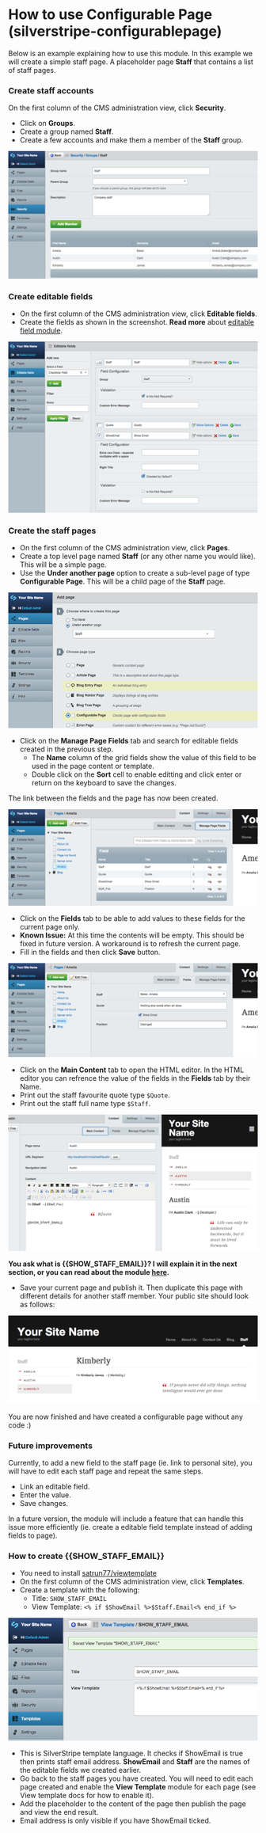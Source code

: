 How to use Configurable Page (silverstripe-configurablepage)
==============

Below is an example explaining how to use this module. In this example we will create a simple staff page. A placeholder page **Staff** that contains a list of staff pages.


### Create staff accounts
On the first column of the CMS administration view, click **Security**. 

- Click on **Groups**.
- Create a group named **Staff**.
- Create a few accounts and make them a member of the **Staff** group.

![Manage view templates](../images/image1.png)

### Create editable fields

- On the first column of the CMS administration view, click **Editable fields**.
- Create the fields as shown in the screenshot. **Read more** about [editable field module](https://github.com/satrun77/silverstripe-editablefield/tree/master/docs/en/user-docs.md).

![Manage view templates](../images/image2.png)

### Create the staff pages

- On the first column of the CMS administration view, click **Pages**.
- Create a top level page named **Staff** (or any other name you would like). This will be a simple page.
- Use the **Under another page** option to create a sub-level page of type **Configurable Page**. This will be a child page of the **Staff** page.

![Manage view templates](../images/image3.png)

- Click on the **Manage Page Fields** tab and search for editable fields created in the previous step.
  - The **Name** column of the grid fields show the value of this field to be used in the page content or template.
  - Double click on the **Sort** cell to enable editting and click enter or return on the keyboard to save the changes.
  
The link between the fields and the page has now been created.

![Manage view templates](../images/image4.png)

- Click on the **Fields** tab to be able to add values to these fields for the current page only.
- **Known Issue:** At this time the contents will be empty. This should be fixed in future version. A workaround is to refresh the current page.
- Fill in the fields and then click **Save** button.

![Manage view templates](../images/image5.png)

- Click on the **Main Content** tab to open the HTML editor. In the HTML editor you can refrence the value of the fields in the **Fields** tab by their Name.
 - Print out the staff favourite quote type `$Quote`.
 - Print out the staff full name type `$Staff`.

![Manage view templates](../images/image6.png)

**You ask what is {{SHOW_STAFF_EMAIL}}? I will explain it in the next section, or you can read about the module [here](https://github.com/satrun77/silverstripe-viewtemplate/blob/master/docs/en/index.md).**

- Save your current page and publish it. Then duplicate this page with different details for another staff member. Your public site should look as follows:

![Manage view templates](../images/image7.png)

You are now finished and have created a configurable page without any code :)

### Future improvements

Currently, to add a new field to the staff page (ie. link to personal site), you will have to edit each staff page and repeat the same steps.

- Link an editable field.
- Enter the value.
- Save changes.

In a future version, the module will include a feature that can handle this issue more efficiently (ie. create a editable field template instead of adding fields to page).

### How to create {{SHOW_STAFF_EMAIL}}

- You need to install [satrun77/viewtemplate](https://github.com/satrun77/silverstripe-viewtemplate)
- On the first column of the CMS administration view, click **Templates**.
- Create a template with the following:
  - Title: `SHOW_STAFF_EMAIL`
  - View Template: `<% if $ShowEmail %>$Staff.Email<% end_if %>`

![Enable view template](../images/image8.png)

- This is SilverStripe template language. It checks if ShowEmail is true then prints staff email address. **ShowEmail** and **Staff** are the names of the editable fields we created earlier.
- Go back to the staff pages you have created. You will need to edit each page created and enable the **View Template** module for each page (see View template docs for how to enable it).
- Add the placeholder to the content of the page then publish the page and view the end result.
- Email address is only visible if you have ShowEmail ticked.
